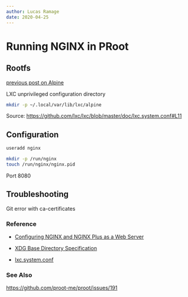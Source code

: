 ```yaml
---
author: Lucas Ramage
date: 2020-04-25
---
```


# Running NGINX in PRoot

## Rootfs

[previous post on Alpine](../posts/alpine-aarch64.md)

LXC unprivileged configuration directory

```sh
mkdir -p ~/.local/var/lib/lxc/alpine
```

Source: https://github.com/lxc/lxc/blob/master/doc/lxc.system.conf#L11

## Configuration

```sh
useradd nginx

mkdir -p /run/nginx
touch /run/nginx/nginx.pid
```

Port 8080

## Troubleshooting

Git error with ca-certificates

### Reference

- [Configuring NGINX and NGINX Plus as a Web Server](https://docs.nginx.com/nginx/admin-guide/web-server/web-server)

- [XDG Base Directory Specification](https://specifications.freedesktop.org/basedir-spec/basedir-spec-latest.html#variables)

- [lxc.system.conf](https://linuxcontainers.org/lxc/manpages//man5/lxc.system.conf.5.html)

### See Also

https://github.com/proot-me/proot/issues/191
